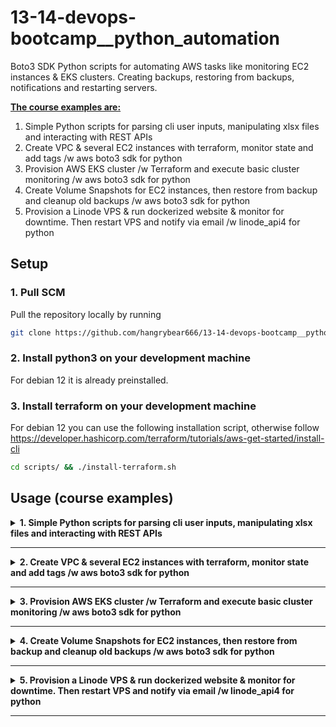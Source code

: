 # 13-14-devops-bootcamp__python_automation
Boto3 SDK Python scripts for automating AWS tasks like monitoring EC2 instances & EKS clusters. Creating backups, restoring from backups, notifications and restarting servers.

<b><u>The course examples are:</u></b>
1. Simple Python scripts for parsing cli user inputs, manipulating xlsx files and interacting with REST APIs
2. Create VPC & several EC2 instances with terraform, monitor state and add tags /w aws boto3 sdk for python
3. Provision AWS EKS cluster /w Terraform and execute basic cluster monitoring /w aws boto3 sdk for python
4. Create Volume Snapshots for EC2 instances, then restore from backup and cleanup old backups /w aws boto3 sdk for python
5. Provision a Linode VPS & run dockerized website & monitor for downtime. Then restart VPS and notify via email /w linode_api4 for python

<!-- <b><u>The exercise projects are:</u></b> -->

## Setup

### 1. Pull SCM

Pull the repository locally by running
```bash
git clone https://github.com/hangrybear666/13-14-devops-bootcamp__python_automation.git
```
### 2. Install python3 on your development machine

For debian 12 it is already preinstalled.

### 3. Install terraform on your development machine

For debian 12 you can use the following installation script, otherwise follow https://developer.hashicorp.com/terraform/tutorials/aws-get-started/install-cli
```bash
cd scripts/ && ./install-terraform.sh
```

## Usage (course examples)

<details closed>
<summary><b>1. Simple Python scripts for parsing cli user inputs, manipulating xlsx files and interacting with REST APIs</b></summary>

#### a. Enter venv and install dependencies
```bash
# has to be created only once
python3 -m venv $HOME/.venv
source $HOME/.venv/bin/activate
cd 01-python-basics/
pip install -r requirements.txt
```

#### b. Execute basic demo modules
```bash
python src/countdown.py
python src/csv-manipulation.py
python src/http-requests.py
```

#### c. Freeeze dependencies in requirements file in case you made any changes and exit venv

```bash
cd 01-python-basics/
pip freeze > requirements.txt
deactivate
```

</details>

-----


<details closed>
<summary><b>2. Create VPC & several EC2 instances with terraform, monitor state and add tags /w aws boto3 sdk for python</b></summary>

#### a. Create .env file with AWS credentials, Git credentials for remote server setup and any manual terraform overwrites
```bash
cd scripts/
./setup-env-vars.sh
```

#### b. Associate SSH Key to Instance
Create Public/Private Key pair so ec2-instance can add the public key to its ssh_config or use an existing key pair.

#### c. Provide custom variables and launch AWS resources
Create `02-ec2-provisioning_monitoring/terraform/terraform.tfvars` file and change any desired variables by overwriting the default values within `variables.tf`
```bash
my_ips               = ["62.xxx.xxx.251/32", "3.xxx.xxx.109/32"]
public_key_location  = "~/.ssh/id_ed25519.pub"
private_key_location = "~/.ssh/id_ed25519"
instance_count       = 3
```

```bash
# source environment variables, especially AWS access keys
cd 02-ec2-provisioning_monitoring/terraform/
source .env
terraform init
terraform apply
```

#### d. Enter venv and install dependencies
```bash
# has to be created only once
python3 -m venv $HOME/.venv
source $HOME/.venv/bin/activate
cd 02-ec2-provisioning_monitoring/
pip install -r requirements.txt
```

#### e. Execute ec2 monitoring script and script to add incremental tags to ec2-instances
```bash
python src/monitor-ec2.py
python src/add-ec2-tags.py
```

#### f. Freeeze dependencies in requirements file in case you made any changes and exit venv

```bash
cd 02-ec2-provisioning_monitoring/
pip freeze > requirements.txt
deactivate
```

</details>

-----

<details closed>
<summary><b>3. Provision AWS EKS cluster /w Terraform and execute basic cluster monitoring /w aws boto3 sdk for python</b></summary>

#### a. Create EKS cluster with terraform by following project 3 in the terraform repo

Follow the instructions for provisioning EKS cluster with terraform
https://github.com/hangrybear666/12-devops-bootcamp__terraform.git


#### b. Enter venv and install dependencies
```bash
# has to be created only once
python3 -m venv $HOME/.venv
source $HOME/.venv/bin/activate
cd 02-ec2-provisioning_monitoring/
pip install -r requirements.txt
```

#### c. Execute ec2 monitoring script and script to add incremental tags to ec2-instances
```bash
python src/monitor-eks-cluster.py
```

#### d. Freeeze dependencies in requirements file in case you made any changes and exit venv

```bash
cd 02-ec2-provisioning_monitoring/
pip freeze > requirements.txt
deactivate
```
</details>

-----

<details closed>
<summary><b>4. Create Volume Snapshots for EC2 instances, then restore from backup and cleanup old backups /w aws boto3 sdk for python</b></summary>

#### a. Create EC2 instance/s by following step 2. Create VPC & several EC2 instances with terraform

To test scripts on a single instance first, you can overwrite defaults before applying the terraform config
```bash
export TF_VAR_instance_count=1
```

#### b. Enter venv and install dependencies
```bash
# has to be created only once
python3 -m venv $HOME/.venv
source $HOME/.venv/bin/activate
cd 04-ec2-volume-snapshot-restoration/
pip install -r requirements.txt
```

#### c. Create ec2 volume snapshots for 1-n instances

<u>The steps are:</u>

- Stop instances with user input provided name tag
- Detach Volumes & Check for successful detachment
- Create Snapshots & Check for Snapshot initialization
- Attach Volumes & Check for successful attachment
- Start instances & Check for launch status
```bash
python src/ec2-create-volume-snapshot.py
```


#### d. Cleanup (Delete) volume snapshots not needed anymore

<u>The steps are:</u>

- Read user input to limit deletion to ec2 Name tag
- Delete snapshots belonging to unattached volumes
- Delete all but the newest snapshot for each volume
```bash
python src/ec2-delete-volume-snapshot.py
```


#### e. Restore EC2 instance from snapshot
<u>The steps are:</u>

- Read user input to limit restore to ec2 instance id
- Read user input to decide whether to delete current volume after restore
- Stop instances with user input provided instance id
- Detach Volume & Check for successful detachment
- Fetch Latest Snapshot of Volume
- Create Volume from Latest Snapshot
- Attach Volume & Check for successful attachment
- Start instance & Check for launch status
- Delete prior volume if user input has confirmed
```bash
python src/ec2-restore-volume-snapshot.py
```

#### f. Freeeze dependencies in requirements file in case you made any changes and exit venv

```bash
cd 04-ec2-volume-snapshot-restoration/
pip freeze > requirements.txt
deactivate
```
</details>

-----

<details closed>
<summary><b>5. Provision a Linode VPS & run dockerized website & monitor for downtime. Then restart VPS and notify via email /w linode_api4 for python</b></summary>

#### a.

#### b. Enter venv and install dependencies
```bash
# has to be created only once
python3 -m venv $HOME/.venv
source $HOME/.venv/bin/activate
cd 05-monitor-and-restart-vps/
pip install -r requirements.txt
```

#### c. Execute monitoring script that restarts the VPS server once website downtime has been detected
```bash
python src/monitor-and-restart-vps.py
```

#### d. Freeeze dependencies in requirements file in case you made any changes and exit venv

```bash
cd 05-monitor-and-restart-vps/
pip freeze > requirements.txt
deactivate
```

</details>

-----
